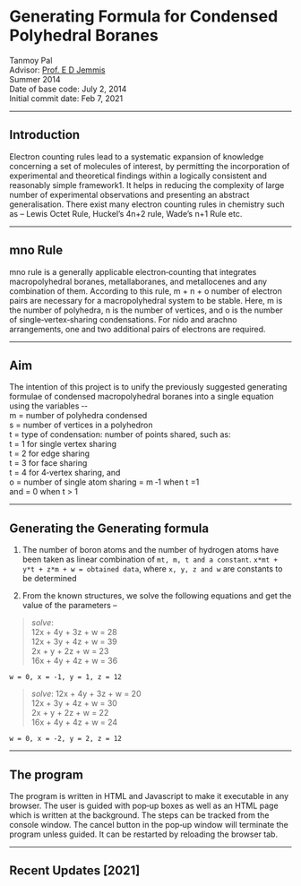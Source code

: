 # Generating Formula for Condensed Polyhedral Boranes

Tanmoy Pal  
Advisor: [Prof. E D Jemmis](http://ipc.iisc.ac.in/~edj/)  
Summer 2014  
Date of base code: July 2, 2014  
Initial commit date: Feb 7, 2021

----
## Introduction  

Electron counting rules lead to a systematic expansion of knowledge concerning a set of
molecules of interest, by permitting the incorporation of experimental and theoretical
findings within a logically consistent and reasonably simple framework1. It helps in
reducing the complexity of large number of experimental observations and presenting
an abstract generalisation. There exist many electron counting rules in chemistry such
as – Lewis Octet Rule, Huckel’s 4n+2 rule, Wade’s n+1 Rule etc.

----
## mno Rule

mno rule is a generally applicable electron‐counting that integrates macropolyhedral
boranes, metallaboranes, and metallocenes and any combination of them. According to
this rule, m + n + o number of electron pairs are necessary for a macropolyhedral system
to be stable. Here, m is the number of polyhedra, n is the number of vertices, and o is the
number of single‐vertex‐sharing condensations. For nido and arachno arrangements,
one and two additional pairs of electrons are required.

----

## Aim

The intention of this project is to unify the previously suggested generating formulae of
condensed macropolyhedral boranes into a single equation using the variables ‐-  
m = number of polyhedra condensed  
s = number of vertices in a polyhedron  
t = type of condensation: number of points shared, such as:  
t = 1 for single vertex sharing  
t = 2 for edge sharing  
t = 3 for face sharing  
t = 4 for 4‐vertex sharing, and  
o = number of single atom sharing = m ‐1 when t =1  
and = 0 when t > 1  

----

## Generating the Generating formula

1. The number of boron atoms and the number of hydrogen atoms have been taken
as linear combination of `mt, m, t and a constant`.
`x*mt + y*t + z*m + w = obtained data`, where `x, y, z and w` are constants to be determined

2. From the known structures, we solve the following equations and get the value
of the parameters – 
> *solve*:  
> 12x + 4y + 3z + w = 28   
> 12x + 3y + 4z + w = 39  
> 2x + y + 2z + w = 23  
> 16x + 4y + 4z + w = 36  

`w = 0, x = -1, y = 1, z = 12`

> *solve*:
> 12x + 4y + 3z + w = 20  
> 12x + 3y + 4z + w = 30  
> 2x + y + 2z + w = 22  
> 16x + 4y + 4z + w = 24  

`w = 0, x = -2, y = 2, z = 12`

----
## The program  

The program is written in HTML and Javascript to make it executable in any browser.
The user is guided with pop‐up boxes as well as an HTML page which is written at the
background. The steps can be tracked from the console window. The cancel button in
the pop‐up window will terminate the program unless guided. It can be restarted by
reloading the browser tab.

----
## Recent Updates \[2021\]
